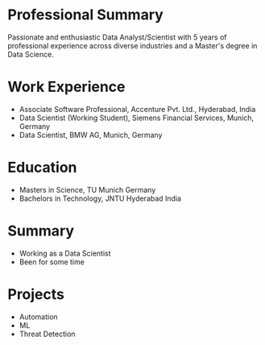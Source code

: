 # Professional Summary
Passionate and enthusiastic Data Analyst/Scientist with 5 years of professional
experience across diverse industries and a Master's degree in Data Science.

# Work Experience
- Associate Software Professional, Accenture Pvt. Ltd., Hyderabad, India
- Data Scientist (Working Student), Siemens Financial Services, Munich, Germany
- Data Scientist, BMW AG, Munich, Germany

# Education
- Masters in Science, TU Munich Germany
- Bachelors in Technology, JNTU Hyderabad India

# Summary
- Working as a Data Scientist
- Been for some time

# Projects
- Automation
- ML
- Threat Detection
